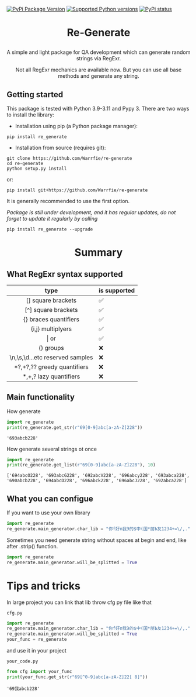[![PyPi Package Version](https://img.shields.io/pypi/v/re-generate.svg)](https://pypi.python.org/pypi/re-generate)
[![Supported Python versions](https://img.shields.io/pypi/pyversions/re-generate.svg)](https://pypi.python.org/pypi/re-generate)
[![PyPi status](https://img.shields.io/pypi/status/re-generate.svg?style=flat-square)](https://pypi.python.org/pypi/re-generate)

# <p align="center">Re-Generate

<p align="center">A simple and light package for QA development which can generate random strings via RegExr.</p>
<p align="center">Not all RegExr mechanics are available now. But you can use all base methods and generate any string.</p>

## Getting started

This package is tested with Python 3.9-3.11 and Pypy 3.
There are two ways to install the library:

* Installation using pip (a Python package manager):

```
pip install re_generate
```
* Installation from source (requires git):

```
git clone https://github.com/Warrfie/re-generate
cd re-generate
python setup.py install
```
or:
```
pip install git+https://github.com/Warrfie/re-generate
```

It is generally recommended to use the first option.

*Package is still under development, and it has regular updates, do not forget to update it regularly by calling*
```
pip install re_generate --upgrade
```

# <p align="center">Summary</a>

## What RegExr syntax supported

|                type                | is supported       |
|:----------------------------------:|--------------------|
|         [] square brackets         | :white_check_mark: |
|        [^] square brackets         | :white_check_mark: |
|       {} braces quantifiers        | :white_check_mark: |
|         {i,j} multiplyers          | :white_check_mark: |
|            	&#124;  or             | :white_check_mark: |
|             () groups              | :x:                |
|  \n,\s,\d...etc reserved samples   | :x:                |
|    *?,+?,?? greedy quantifiers     | :x:                |
|       *,+,? lazy quantifiers       | :x:                |

## Main functionality
How generate
```python
import re_generate
print(re_generate.get_str(r"69[0-9]abc[a-zA-Z]228"))
```
    '693abcb228'
How generate several strings ot once
```python
import re_generate
print(re_generate.get_list(r"69[0-9]abc[a-zA-Z]228"), 10)
```
    ['694abcO228', '693abcG228', '692abcV228', '696abcy228', '693abca228', '690abcb228', '694abcD228', '696abck228', '696abcJ228', '692abca228']

## What you can configue
If you want to use your own library
```python
import re_generate
re_generate.main_generator.char_lib = "你f好п我Э的$中(国*朋Ъ友1234+=\/,."
```

Sometimes you need generate string without spaces at begin and end, like after .strip() function.
```python
import re_generate
re_generate.main_generator.will_be_splitted = True
```
# Tips and tricks
In large project you can link that lib throw cfg py file like that
```
cfg.py
```

```python
import re_generate
re_generate.main_generator.char_lib = "你f好п我Э的$中(国*朋Ъ友1234+=\/,."
re_generate.main_generator.will_be_splitted = True
your_func = re_generate
```
and use it in your project
```
your_code.py
```

```python
from cfg import your_func
print(your_func.get_str(r"69[^0-9]abc[a-zA-Z]22[ 8]"))
```
    '69我abcb228'



